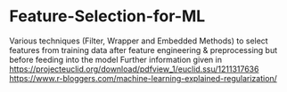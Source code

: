 # Feature-Selection-for-ML
Various techniques (Filter, Wrapper and Embedded Methods) to select features from training data after feature engineering &amp; preprocessing but before feeding into the model
Further information given in 
https://projecteuclid.org/download/pdfview_1/euclid.ssu/1211317636
https://www.r-bloggers.com/machine-learning-explained-regularization/
